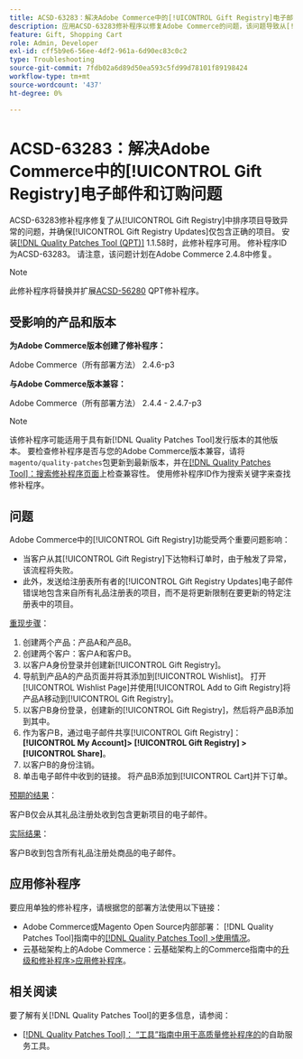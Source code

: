 ```yaml
---
title: ACSD-63283：解决Adobe Commerce中的[!UICONTROL Gift Registry]电子邮件和订购问题
description: 应用ACSD-63283修补程序以修复Adobe Commerce的问题，该问题导致从[!UICONTROL Gift Registry]排序项目时出现异常，并确保[!UICONTROL Gift Registry Updates]仅包含正确的项目。
feature: Gift, Shopping Cart
role: Admin, Developer
exl-id: cff5b9e6-56ee-4df2-961a-6d90ec83c0c2
type: Troubleshooting
source-git-commit: 7fdb02a6d89d50ea593c5fd99d78101f89198424
workflow-type: tm+mt
source-wordcount: '437'
ht-degree: 0%

---
```


# ACSD-63283：解决Adobe Commerce中的[!UICONTROL Gift Registry]电子邮件和订购问题

ACSD-63283修补程序修复了从[!UICONTROL Gift Registry]中排序项目导致异常的问题，并确保[!UICONTROL Gift Registry Updates]仅包含正确的项目。 安装[[!DNL Quality Patches Tool (QPT)]](/help/tools/quality-patches-tool/quality-patches-tool-to-self-serve-quality-patches.md) 1.1.58时，此修补程序可用。 修补程序ID为ACSD-63283。 请注意，该问题计划在Adobe Commerce 2.4.8中修复。

>[!NOTE]
>此修补程序将替换并扩展[ACSD-56280](https://experienceleague.adobe.com/zh-hans/docs/commerce-operations/tools/quality-patches-tool/patches-available-in-qpt/v1-1-44/acsd-56280-gift-registry-purchases-are-not-completed) QPT修补程序。

## 受影响的产品和版本

**为Adobe Commerce版本创建了修补程序：**

Adobe Commerce（所有部署方法） 2.4.6-p3

**与Adobe Commerce版本兼容：**

Adobe Commerce（所有部署方法） 2.4.4 - 2.4.7-p3

>[!NOTE]
>
>该修补程序可能适用于具有新[!DNL Quality Patches Tool]发行版本的其他版本。 要检查修补程序是否与您的Adobe Commerce版本兼容，请将`magento/quality-patches`包更新到最新版本，并在[[!DNL Quality Patches Tool]：搜索修补程序页面](https://experienceleague.adobe.com/tools/commerce-quality-patches/index.html?lang=zh-Hans)上检查兼容性。 使用修补程序ID作为搜索关键字来查找修补程序。

## 问题

Adobe Commerce中的[!UICONTROL Gift Registry]功能受两个重要问题影响：

* 当客户从其[!UICONTROL Gift Registry]下达物料订单时，由于触发了异常，该流程将失败。
* 此外，发送给注册表所有者的[!UICONTROL Gift Registry Updates]电子邮件错误地包含来自所有礼品注册表的项目，而不是将更新限制在要更新的特定注册表中的项目。

<u>重现步骤</u>：

1. 创建两个产品：产品A和产品B。
1. 创建两个客户：客户A和客户B。
1. 以客户A身份登录并创建新[!UICONTROL Gift Registry]。
1. 导航到产品A的产品页面并将其添加到[!UICONTROL Wishlist]。 打开[!UICONTROL Wishlist Page]并使用[!UICONTROL Add to Gift Registry]将产品A移动到[!UICONTROL Gift Registry]。
1. 以客户B身份登录，创建新的[!UICONTROL Gift Registry]，然后将产品B添加到其中。
1. 作为客户B，通过电子邮件共享[!UICONTROL Gift Registry]： **[!UICONTROL My Account]> [!UICONTROL Gift Registry] >[!UICONTROL Share]**。
1. 以客户B的身份注销。
1. 单击电子邮件中收到的链接。 将产品B添加到[!UICONTROL Cart]并下订单。

<u>预期的结果</u>：

客户B仅会从其礼品注册处收到包含更新项目的电子邮件。

<u>实际结果</u>：

客户B收到包含所有礼品注册处商品的电子邮件。

## 应用修补程序

要应用单独的修补程序，请根据您的部署方法使用以下链接：

* Adobe Commerce或Magento Open Source内部部署： [!DNL Quality Patches Tool]指南中的[[!DNL Quality Patches Tool] >使用情况](/help/tools/quality-patches-tool/usage.md)。
* 云基础架构上的Adobe Commerce：云基础架构上的Commerce指南中的[升级和修补程序>应用修补程序](https://experienceleague.adobe.com/docs/commerce-cloud-service/user-guide/develop/upgrade/apply-patches.html?lang=zh-Hans)。


## 相关阅读

要了解有关[!DNL Quality Patches Tool]的更多信息，请参阅：

* [[!DNL Quality Patches Tool]： “工具”指南中用于高质量修补程序的](/help/tools/quality-patches-tool/quality-patches-tool-to-self-serve-quality-patches.md)的自助服务工具。
